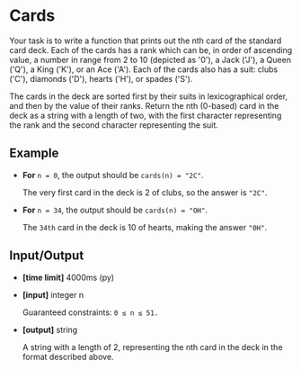 Cards
=========
Your task is to write a function that prints out the nth card of the standard card deck. Each of the cards has a rank which can be, in order of ascending value, a number in range from 2 to 10 (depicted as '0'), a Jack ('J'), a Queen ('Q'), a King ('K'), or an Ace ('A'). Each of the cards also has a suit: clubs ('C'), diamonds ('D'), hearts ('H'), or spades ('S').

The cards in the deck are sorted first by their suits in lexicographical order, and then by the value of their ranks. Return the nth (0-based) card in the deck as a string with a length of two, with the first character representing the rank and the second character representing the suit.

Example
---------
* __For__ `n = 0`, the output should be
`cards(n) = "2C"`.

    The very first card in the deck is 2 of clubs, so the answer is `"2C"`.

* __For__ `n = 34`, the output should be
`cards(n) = "OH"`.

    The `34th` card in the deck is 10 of hearts, making the answer `"0H"`.

Input/Output
-------------
* __[time limit]__ 4000ms (py)

* __[input]__ integer n

    Guaranteed constraints:
    `0 ≤ n ≤ 51.`

* __[output]__ string

    A string with a length of 2, representing the nth card in the deck in the format described above.